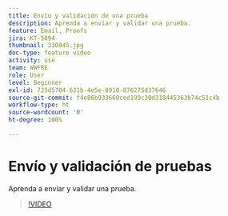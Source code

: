 ```yaml
---
title: Envío y validación de una prueba
description: Aprenda a enviar y validar una prueba.
feature: Email, Proofs
jira: KT-5094
thumbnail: 330945.jpg
doc-type: feature video
activity: use
team: WWFRE
role: User
level: Beginner
exl-id: 725d5704-631b-4e5e-8910-876275d37646
source-git-commit: f4e86b933660ced199c30d318445363b74c51c4b
workflow-type: ht
source-wordcount: '0'
ht-degree: 100%

---
```


# Envío y validación de pruebas

Aprenda a enviar y validar una prueba.

>[!VIDEO](https://video.tv.adobe.com/v/330945)
